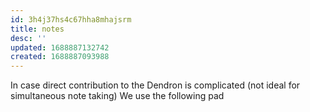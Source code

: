 ```yaml
---
id: 3h4j37hs4c67hha8mhajsrm
title: notes
desc: ''
updated: 1688887132742
created: 1688887093988
---
```


In case direct contribution to the Dendron is complicated (not ideal for simultaneous note taking)
We use the following pad 

